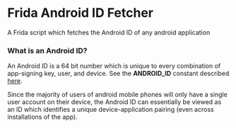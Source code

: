 # Frida Android ID Fetcher
A Frida script which fetches the Android ID of any android application

### What is an Android ID?

An Android ID is a 64 bit number which is unique to every combination of app-signing key, user, and device.
See the **ANDROID_ID** constant described <a href="https://developer.android.com/reference/android/provider/Settings.Secure">here<a>.
  
Since the majority of users of android mobile phones will only have a single user account on their device, the Android ID can essentially be viewed as an ID which identifies a unique device-application pairing (even across installations of the app).
